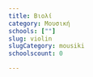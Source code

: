 ```yaml
---
title: Βιολί
category: Μουσική
schools: [""]
slug: violin
slugCategory: mousiki
schoolscount: 0

---
```





